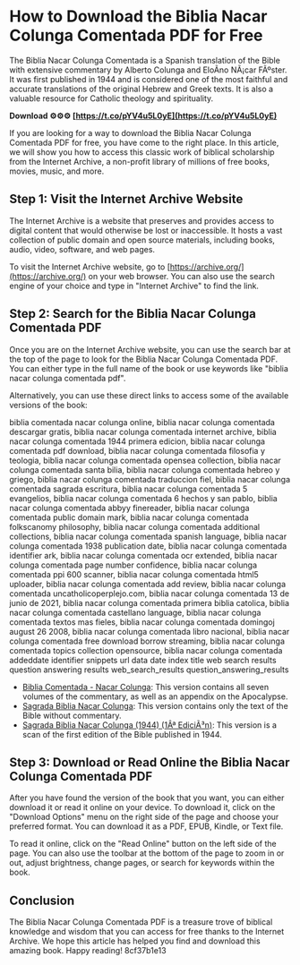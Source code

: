 # How to Download the Biblia Nacar Colunga Comentada PDF for Free
 
The Biblia Nacar Colunga Comentada is a Spanish translation of the Bible with extensive commentary by Alberto Colunga and EloÃ­no NÃ¡car FÃºster. It was first published in 1944 and is considered one of the most faithful and accurate translations of the original Hebrew and Greek texts. It is also a valuable resource for Catholic theology and spirituality.
 
**Download ⚙⚙⚙ [https://t.co/pYV4u5L0yE](https://t.co/pYV4u5L0yE)**


 
If you are looking for a way to download the Biblia Nacar Colunga Comentada PDF for free, you have come to the right place. In this article, we will show you how to access this classic work of biblical scholarship from the Internet Archive, a non-profit library of millions of free books, movies, music, and more.
 
## Step 1: Visit the Internet Archive Website
 
The Internet Archive is a website that preserves and provides access to digital content that would otherwise be lost or inaccessible. It hosts a vast collection of public domain and open source materials, including books, audio, video, software, and web pages.
 
To visit the Internet Archive website, go to [https://archive.org/](https://archive.org/) on your web browser. You can also use the search engine of your choice and type in "Internet Archive" to find the link.
 
## Step 2: Search for the Biblia Nacar Colunga Comentada PDF
 
Once you are on the Internet Archive website, you can use the search bar at the top of the page to look for the Biblia Nacar Colunga Comentada PDF. You can either type in the full name of the book or use keywords like "biblia nacar colunga comentada pdf".
 
Alternatively, you can use these direct links to access some of the available versions of the book:
 
biblia comentada nacar colunga online,  biblia nacar colunga comentada descargar gratis,  biblia nacar colunga comentada internet archive,  biblia nacar colunga comentada 1944 primera edicion,  biblia nacar colunga comentada pdf download,  biblia nacar colunga comentada filosofia y teologia,  biblia nacar colunga comentada opensea collection,  biblia nacar colunga comentada santa bilia,  biblia nacar colunga comentada hebreo y griego,  biblia nacar colunga comentada traduccion fiel,  biblia nacar colunga comentada sagrada escritura,  biblia nacar colunga comentada 5 evangelios,  biblia nacar colunga comentada 6 hechos y san pablo,  biblia nacar colunga comentada abbyy finereader,  biblia nacar colunga comentada public domain mark,  biblia nacar colunga comentada folkscanomy philosophy,  biblia nacar colunga comentada additional collections,  biblia nacar colunga comentada spanish language,  biblia nacar colunga comentada 1938 publication date,  biblia nacar colunga comentada identifier ark,  biblia nacar colunga comentada ocr extended,  biblia nacar colunga comentada page number confidence,  biblia nacar colunga comentada ppi 600 scanner,  biblia nacar colunga comentada html5 uploader,  biblia nacar colunga comentada add review,  biblia nacar colunga comentada uncatholicoperplejo.com,  biblia nacar colunga comentada 13 de junio de 2021,  biblia nacar colunga comentada primera biblia catolica,  biblia nacar colunga comentada castellano language,  biblia nacar colunga comentada textos mas fieles,  biblia nacar colunga comentada domingoj august 26 2008,  biblia nacar colunga comentada libro nacional,  biblia nacar colunga comentada free download borrow streaming,  biblia nacar colunga comentada topics collection opensource,  biblia nacar colunga comentada addeddate identifier snippets url data date index title web search results question answering results web\_search\_results question\_answering\_results
 
- [Biblia Comentada - Nacar Colunga](https://archive.org/details/BibliaComentadaNacarColunga): This version contains all seven volumes of the commentary, as well as an appendix on the Apocalypse.
- [Sagrada Biblia Nacar Colunga](https://archive.org/details/sagrada-biblia-nacar-colunga): This version contains only the text of the Bible without commentary.
- [Sagrada Biblia Nacar Colunga (1944) (1Âª EdiciÃ³n)](https://archive.org/details/SagradaBibliaNacarColunga19441Edicin): This version is a scan of the first edition of the Bible published in 1944.

## Step 3: Download or Read Online the Biblia Nacar Colunga Comentada PDF
 
After you have found the version of the book that you want, you can either download it or read it online on your device. To download it, click on the "Download Options" menu on the right side of the page and choose your preferred format. You can download it as a PDF, EPUB, Kindle, or Text file.
 
To read it online, click on the "Read Online" button on the left side of the page. You can also use the toolbar at the bottom of the page to zoom in or out, adjust brightness, change pages, or search for keywords within the book.
 
## Conclusion
 
The Biblia Nacar Colunga Comentada PDF is a treasure trove of biblical knowledge and wisdom that you can access for free thanks to the Internet Archive. We hope this article has helped you find and download this amazing book. Happy reading!
 8cf37b1e13
 
